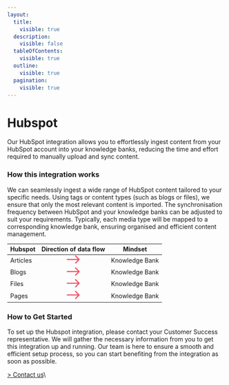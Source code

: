 ```yaml
---
layout:
  title:
    visible: true
  description:
    visible: false
  tableOfContents:
    visible: true
  outline:
    visible: true
  pagination:
    visible: true
---
```


# Hubspot

Our HubSpot integration allows you to effortlessly ingest content from your HubSpot account into your knowledge banks, reducing the time and effort required to manually upload and sync content.

### How this integration works

We can seamlessly ingest a wide range of HubSpot content tailored to your specific needs. Using tags or content types (such as blogs or files), we ensure that only the most relevant content is imported. The synchronisation frequency between HubSpot and your knowledge banks can be adjusted to suit your requirements. Typically, each media type will be mapped to a corresponding knowledge bank, ensuring organised and efficient content management.

| Hubspot  |                                    Direction of data flow                                   | Mindset        |
| -------- | :-----------------------------------------------------------------------------------------: | -------------- |
| Articles | <img src="../../.gitbook/assets/arrow - left to right (3).png" alt="" data-size="original"> | Knowledge Bank |
| Blogs    | <img src="../../.gitbook/assets/arrow - left to right (3).png" alt="" data-size="original"> | Knowledge Bank |
| Files    | <img src="../../.gitbook/assets/arrow - left to right (3).png" alt="" data-size="original"> | Knowledge Bank |
| Pages    | <img src="../../.gitbook/assets/arrow - left to right (3).png" alt="" data-size="original"> | Knowledge Bank |

### How to Get Started

To set up the Hubspot integration, please contact your Customer Success representative. We will gather the necessary information from you to get this integration up and running. Our team is here to ensure a smooth and efficient setup process, so you can start benefiting from the integration as soon as possible.

[> Contact us](https://mindset-ai.atlassian.net/servicedesk/customer/portal/1/group/10/create/41)\
